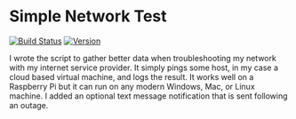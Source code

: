 # Simple Network Test

[![Build Status](https://dev.azure.com/scottbreitenbach/scottbreitenbach/_apis/build/status/sbreitenbach.simple-network-test?branchName=master)](https://dev.azure.com/scottbreitenbach/scottbreitenbach/_build/latest?definitionId=4&branchName=master) [![Version](https://img.shields.io/github/v/release/sbreitenbach/simple-network-test)](https://img.shields.io/github/v/release/sbreitenbach/simple-network-test)


I wrote the script to gather better data when troubleshooting my network with my internet service provider. 
It simply pings some host, in my case a cloud based virtual machine, and logs the result. 
It works well on a Raspberry Pi but it can run on any modern Windows, Mac, or Linux machine. 
I added an optional text message notification that is sent following an outage. 
